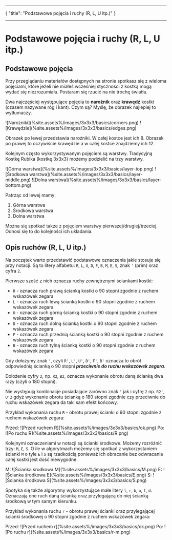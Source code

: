 ***
{
  "title": "Podstawowe pojęcia i ruchy (R, L, U itp.)"
}
***
# Podstawowe pojęcia i ruchy (R, L, U itp.)

## Podstawowe pojęcia

Przy przeglądaniu materiałów dostępnych na stronie spotkasz się z wieloma pojęciami, które jeżeli nie miałeś wcześniej styczności z kostką mogą wydać się niezrozumiała. Postaram się rzucić na nie trochę światła.

Dwa najczęściej występujące pojęcia to **narożnik** oraz **krawędź** kostki (czasem nazywane róg i kant). Czym są? Myślę, że obrazek najlepiej to wytłumaczy.

<p markdown="1" class="centered">
![Narożniki](%site.assets%/images/3x3x3/basics/corners.png)
![Krawędzie](%site.assets%/images/3x3x3/basics/edges.png)
</p>

Obrazek po lewej przedstawia narożniki. W całej kostce jest ich 8. Obrazek po prawej to oczywiście krawędzie a w całej kostce znajdziemy ich 12.

Kolejnym często wykorzystywanym pojęciem są warstwy. Tradycyjną Kostkę Rubika (kostkę 3x3x3) możemy podzielić na trzy warstwy.

<p markdown="1" class="centered">
![Górna warstwa](%site.assets%/images/3x3x3/basics/layer-top.png)
![Środkowa warstwa](%site.assets%/images/3x3x3/basics/layer-middle.png)
![Dolna warstwa](%site.assets%/images/3x3x3/basics/layer-bottom.png)
</p>

Patrząc od lewej mamy:

 1. Górna warstwa
 2. Środkowa warstwa
 3. Dolna warstwa

Można się spotkać także z pojęciem warstwy pierwszej/drugiej/trzeciej. Odnosi się to do kolejności ich układania.

## Opis ruchów (R, L, U itp.)

Na początek warto przedstawić podstawowe oznaczenia jakie stosuje się przy notacji.
Są to litery alfabetu: `R`, `L`, `U`, `D`, `F`, `B`, `M`, `E`, `S`, znak `'` (prim) oraz cyfra `2`.

Pierwsze sześć z nich oznacza ruchy zewnętrznymi ściankami kostki:

 - `R` - oznacza ruch prawą ścianką kostki o 90 stopni zgodnie z ruchem wskazówek zegara
 - `L` - oznacza ruch lewą ścianką kostki o 90 stopni zgodnie z ruchem wskazówek zegara
 - `U` - oznacza ruch górną ścianką kostki o 90 stopni zgodnie z ruchem wskazówek zegara
 - `D` - oznacza ruch dolną ścianką kostki o 90 stopni zgodnie z ruchem wskazówek zegara
 - `F` - oznacza ruch przednią ścianką kostki o 90 stopni zgodnie z ruchem wskazówek zegara
 - `B` - oznacza ruch tylną ścianką kostki o 90 stopni zgodnie z ruchem wskazówek zegara

Gdy dołożymy znak `'`, czyli `R'`, `L'`, `U'`, `D'`, `F'`, `B'` oznacza to obrót odpowiednią ścianką o 90 stopni **_przeciwnie do ruchu wskazówek zegara_**.

Dołożenie cyfry `2`, np. `R2`, `B2`, oznacza wykonanie obrotu daną ścianką dwa razy (czyli o 180 stopni).

Nie występują kombinacje posiadające zarówno znak `'` jak i cyfrę `2` np. `R2'`, `U'2` gdyż wykonanie obrotu ścianką o 180 stopni zgodnie czy przeciwnie do ruchu wskazówek zegara da taki sam efekt końcowy.

Przykład wykonania ruchu `R` - obrotu prawej ścianki o 90 stopni zgodnie z ruchem wskazówek zegara:

<p markdown="1" class="centered">
Przed: ![Przed ruchem R](%site.assets%/images/3x3x3/basics/ok.png)
Po: ![Po ruchu R](%site.assets%/images/3x3x3/basics/R.png)
</p>

Kolejnymi oznaczeniami w notacji są ścianki środkowe. Możemy rozróżnić trzy: `M`, `E`, `S`. O ile w algorytmach możemy się spotkać z wykorzystaniem ścianki `M` o tyle `E` i `S` są rzadkością ponieważ ich obracanie bez odwracania całej kostki jest dość niewygodne.

<p markdown="1" class="centered">
M: ![Ścianka środkowa M](%site.assets%/images/3x3x3/basics/M.png)
E: ![Ścianka środkowa E](%site.assets%/images/3x3x3/basics/E.png)
S: ![Ścianka środkowa S](%site.assets%/images/3x3x3/basics/S.png)
</p>

Spotyka się także algorytmy wykorzystujące małe litery `l`, `r`, `b`, `u`, `f`, `d`. Oznaczają one ruch daną ścianką oraz przylegającą do niej ścianką środkową w tym samym kierunku.

Przykład wykonania ruchu `r` - obrotu prawej ścianki oraz przylegającej ścianki środkowej o 90 stopni zgodnie z ruchem wskazówek zegara:

<p markdown="1" class="centered">
Przed: ![Przed ruchem r](%site.assets%/images/3x3x3/basics/ok.png)
Po: ![Po ruchu r](%site.assets%/images/3x3x3/basics/r-m.png)
</p>
